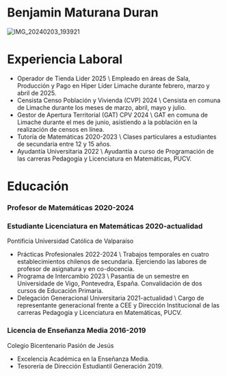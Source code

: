 <h1> Benjamin Maturana Duran </h1>

![IMG_20240203_193921](https://github.com/user-attachments/assets/bcd1897f-b829-40fb-b046-1d4fcea29ada)

# Experiencia Laboral
* Operador de Tienda Lider 2025 \\
Empleado en áreas de Sala, Producción y Pago en Hiper Líder Limache durante febrero, marzo y abril de 2025.
* Censista Censo Población y Vivienda (CVP) 2024 \\
Censista en comuna de Limache durante los meses de marzo, abril, mayo y julio.
* Gestor de Apertura Territorial (GAT) CPV 2024 \\
GAT en comuna de Limache durante el mes de junio, asistiendo a la población en la realización de censos en línea.
* Tutoría de Matemáticas 2020-2023 \\
Clases particulares a estudiantes de secundaria entre 12 y 15 años.
* Ayudantía Universitaria 2022 \\
Ayudantía a curso de Programación de las carreras Pedagogía y Licenciatura en Matemáticas, PUCV.

# Educación

### Profesor de Matemáticas 2020-2024

### Estudiante Licenciatura en Matemáticas 2020-actualidad
Pontificia Universidad Católica de Valparaíso
* Prácticas Profesionales 2022-2024 \\
Trabajos temporales en cuatro establecimientos chilenos de secundaria. Ejerciendo las labores de profesor de asignatura y en co-docencia.
* Programa de Intercambio 2023 \\
Pasantía de un semestre en Universidade de Vigo, Pontevedra, España. Convalidación de dos cursos de Educación Primaria.
* Delegación Generacional Universitaria 2021-actualidad \\
Cargo de representante generacional frente a CEE y Dirección Institucional de las carreras Pedagogía y Licenciatura en Matemáticas, PUCV.

### Licencia de Enseñanza Media 2016-2019
Colegio Bicentenario Pasión de Jesús
* Excelencia Académica en la Enseñanza Media.
* Tesorería de Dirección Estudiantil Generación 2019.
